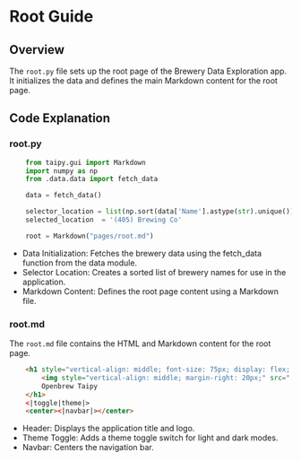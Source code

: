 # Root Guide
## Overview
The `root.py` file sets up the root page of the Brewery Data Exploration app. It initializes the data and defines the main Markdown content for the root page.

## Code Explanation
### root.py
```Python
    from taipy.gui import Markdown
    import numpy as np
    from .data.data import fetch_data

    data = fetch_data()

    selector_location = list(np.sort(data['Name'].astype(str).unique()))
    selected_location  = '(405) Brewing Co'

    root = Markdown("pages/root.md")
```

- Data Initialization: Fetches the brewery data using the fetch_data function from the data module.
- Selector Location: Creates a sorted list of brewery names for use in the application.
- Markdown Content: Defines the root page content using a Markdown file.

### root.md
The `root.md` file contains the HTML and Markdown content for the root page.

```HTML
    <h1 style="vertical-align: middle; font-size: 75px; display: flex; justify-content: center; align-items: center; margin-;">
        <img style="vertical-align: middle; margin-right: 20px;" src="./image/openbrew-taipy-logo.png" width="200" height="200" />
        Openbrew Taipy
    </h1>
    <|toggle|theme|>
    <center><|navbar|></center>
```

- Header: Displays the application title and logo.
- Theme Toggle: Adds a theme toggle switch for light and dark modes.
- Navbar: Centers the navigation bar.